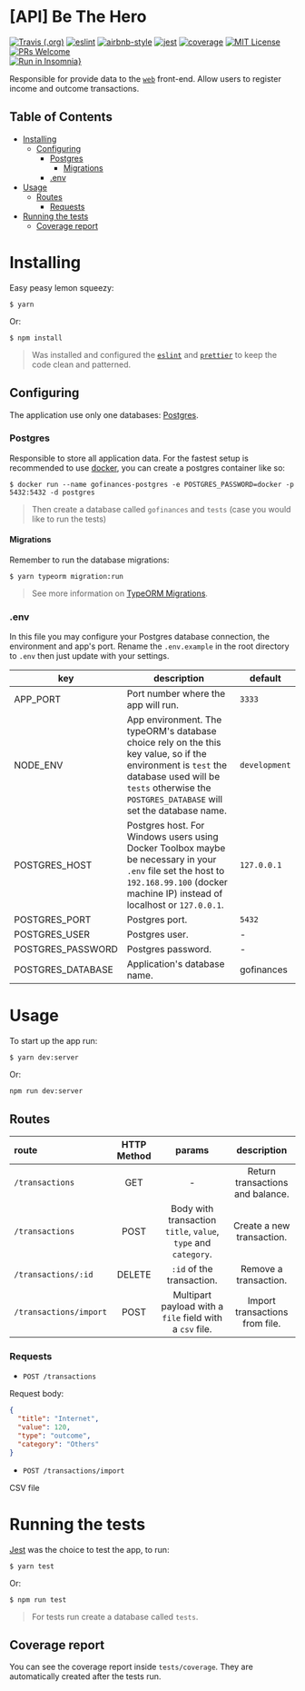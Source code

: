 # [API] Be The Hero
[![Travis (.org)](https://img.shields.io/travis/DiegoVictor/gofinances-api?logo=travis&style=flat-square)](https://travis-ci.org/DiegoVictor/gofinances-api)
[![eslint](https://img.shields.io/badge/eslint-6.8.0-4b32c3?style=flat-square&logo=eslint)](https://eslint.org/)
[![airbnb-style](https://flat.badgen.net/badge/style-guide/airbnb/ff5a5f?icon=airbnb)](https://github.com/airbnb/javascript)
[![jest](https://img.shields.io/badge/jest-25.5.4-brightgreen?style=flat-square&logo=jest)](https://jestjs.io/)
[![coverage](https://img.shields.io/codecov/c/gh/DiegoVictor/gofinances-api?logo=codecov&style=flat-square)](https://codecov.io/gh/DiegoVictor/gofinances-api)
[![MIT License](https://img.shields.io/badge/license-MIT-green?style=flat-square)](https://github.com/DiegoVictor/gofinances-api/blob/master/LICENSE)
[![PRs Welcome](https://img.shields.io/badge/PRs-welcome-brightgreen.svg?style=flat-square)](http://makeapullrequest.com)<br>
[![Run in Insomnia}](https://insomnia.rest/images/run.svg)](https://insomnia.rest/run/?label=https%3A%2F%2Fraw.githubusercontent.com%2FDiegoVictor%2Fgofinances-api%2Fmaster%2FInsomnia_2020-06-11.json&uri=GoFinances)

Responsible for provide data to the [`web`](https://github.com/DiegoVictor/gofinances-web) front-end. Allow users to register income and outcome transactions.

## Table of Contents
* [Installing](#installing)
  * [Configuring](#configuring)
    * [Postgres](#postgres)
      * [Migrations](#migrations)
    * [.env](#env)
* [Usage](#usage)
  * [Routes](#routes)
    * [Requests](#requests)
* [Running the tests](#running-the-tests)
  * [Coverage report](#coverage-report)

# Installing
Easy peasy lemon squeezy:
```
$ yarn
```
Or:
```
$ npm install
```
> Was installed and configured the [`eslint`](https://eslint.org/) and [`prettier`](https://prettier.io/) to keep the code clean and patterned.

## Configuring
The application use only one databases: [Postgres](https://www.postgresql.org/).

### Postgres
Responsible to store all application data. For the fastest setup is recommended to use [docker](https://www.docker.com), you can create a postgres container like so:
```
$ docker run --name gofinances-postgres -e POSTGRES_PASSWORD=docker -p 5432:5432 -d postgres
```
> Then create a database called `gofinances` and `tests` (case you would like to run the tests)

#### Migrations
Remember to run the database migrations:
```
$ yarn typeorm migration:run
```
> See more information on [TypeORM Migrations](https://typeorm.io/#/migrations).


### .env
In this file you may configure your Postgres database connection, the environment and app's port. Rename the `.env.example` in the root directory to `.env` then just update with your settings.

|key|description|default
|---|---|---
|APP_PORT|Port number where the app will run.|`3333`
|NODE_ENV|App environment. The typeORM's database choice rely on the this key value, so if the environment is `test` the database used will be `tests` otherwise the `POSTGRES_DATABASE` will set the database name.|`development`
|POSTGRES_HOST|Postgres host. For Windows users using Docker Toolbox maybe be necessary in your `.env` file set the host to `192.168.99.100` (docker machine IP) instead of localhost or `127.0.0.1`.|`127.0.0.1`
|POSTGRES_PORT|Postgres port.|`5432`
|POSTGRES_USER|Postgres user.| -
|POSTGRES_PASSWORD|Postgres password.| -
|POSTGRES_DATABASE|Application's database name.| gofinances

# Usage
To start up the app run:
```
$ yarn dev:server
```
Or:
```
npm run dev:server
```

## Routes
|route|HTTP Method|params|description
|:---|:---:|:---:|:---:
|`/transactions`|GET| - |Return transactions and balance.
|`/transactions`|POST|Body with transaction `title`, `value`, `type` and `category`.|Create a new transaction.
|`/transactions/:id`|DELETE|`:id` of the transaction.|Remove a transaction.
|`/transactions/import`|POST|Multipart payload with a `file` field with a `csv` file.|Import transactions from file.

### Requests
* `POST /transactions`

Request body:
```json
{
  "title": "Internet",
  "value": 120,
  "type": "outcome",
  "category": "Others"
}
```

* `POST /transactions/import`

CSV file

# Running the tests
[Jest](https://jestjs.io/) was the choice to test the app, to run:
```
$ yarn test
```
Or:
```
$ npm run test
```
> For tests run create a database called `tests`.

## Coverage report
You can see the coverage report inside `tests/coverage`. They are automatically created after the tests run.
